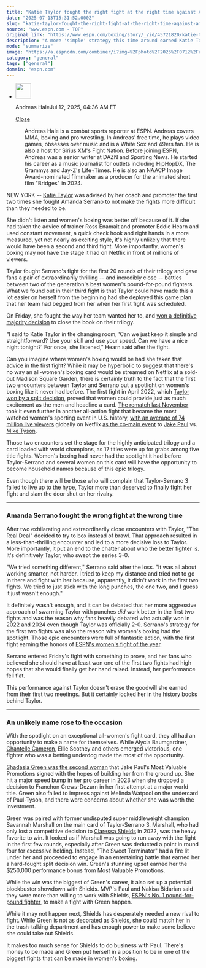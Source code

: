 ```yaml
---
title: "Katie Taylor fought the right fight at the right time against Amanda Serrano"
date: "2025-07-13T15:31:52.000Z"
slug: "katie-taylor-fought-the-right-fight-at-the-right-time-against-amanda-serrano"
source: "www.espn.com - TOP"
original_link: "https://www.espn.com/boxing/story/_/id/45721820/katie-taylor-fought-right-boxing-fight-right-amanda-serrano"
description: "A more 'simple' strategy this time around earned Katie Taylor a third victory over Amanda Serrano."
mode: "summarize"
image: "https://a.espncdn.com/combiner/i?img=%2Fphoto%2F2025%2F0712%2Fr1517994_1296x729_16%2D9.jpg"
category: "general"
tags: ["general"]
domain: "espn.com"
---
```

<div id="readability-page-1" class="page"><div><div><ul><li><p><img src="https://a.espncdn.com/combiner/i?img=/i/columnists/full/hale_andreas.png&amp;h=80&amp;w=80&amp;scale=crop" alt="" width="40" height="40"></p><p>Andreas Hale<span>Jul 12, 2025, 04:36 AM ET</span></p><div><p><a href="#">Close</a></p><ul>Andreas Hale is a combat sports reporter at ESPN. Andreas covers MMA, boxing and pro wrestling. In Andreas' free time, he plays video games, obsesses over music and is a White Sox and 49ers fan. He is also a host for Sirius XM's Fight Nation. Before joining ESPN, Andreas was a senior writer at DAZN and Sporting News. He started his career as a music journalist for outlets including HipHopDX, The Grammys and Jay-Z's Life+Times. He is also an NAACP Image Award-nominated filmmaker as a producer for the animated short film "Bridges" in 2024.</ul></div></li></ul></div><p>NEW YORK -- <a href="https://www.espn.com/boxing/story/_/id/38461423/katie-taylor-biography-boxing-record-fights-more">Katie Taylor</a> was advised by her coach and promoter the first two times she fought Amanda Serrano to not make the fights more difficult than they needed to be.</p><p>She didn't listen and women's boxing was better off because of it. If she had taken the advice of trainer Ross Enamait and promoter Eddie Hearn and used constant movement, a quick check hook and right hands in a more measured, yet not nearly as exciting style, it's highly unlikely that there would have been a second and third fight. More importantly, women's boxing may not have the stage it had on Netflix in front of millions of viewers.</p><p>Taylor fought Serrano's fight for the first 20 rounds of their trilogy and gave fans a pair of extraordinarily thrilling -- and incredibly close -- battles between two of the generation's best women's pound-for-pound fighters. What we found out in their third fight is that Taylor could have made this a lot easier on herself from the beginning had she deployed this game plan that her team had begged from her when her first fight was scheduled.</p><p>On Friday, she fought the way her team wanted her to, and <a href="https://www.espn.com/boxing/story/_/id/45721455/katie-taylor-def-amanda-serrano-keeps-super-lightweight-title">won a definitive majority decision</a> to close the book on their trilogy.</p><p>"I said to Katie Taylor in the changing room, 'Can we just keep it simple and straightforward? Use your skill and use your speed. Can we have a nice night tonight?' For once, she listened," Hearn said after the fight.</p><p>Can you imagine where women's boxing would be had she taken that advice in the first fight? While it may be hyperbolic to suggest that there's no way an all-women's boxing card would be streamed on Netflix at a sold-out Madison Square Garden, there is certainly truth to the fact that the first two encounters between Taylor and Serrano put a spotlight on women's boxing like it never had before. The first fight in April 2022, which <a href="https://www.espn.com/boxing/story/_/id/33835408/katie-taylor-edges-amanda-serrano-split-decision-retain-undisputed-title">Taylor won by a split decision</a>, proved that women could provide just as much excitement as the men and headline a card. <a href="https://www.espn.com/boxing/story/_/id/42417518/katie-taylor-edges-amanda-serrano-controversial-decision">The rematch last November</a> took it even further in another all-action fight that became the most watched women's sporting event in U.S. history, <a href="https://www.espn.com/boxing/story/_/id/42294361/katie-taylor-amanda-serrano-getting-paid-the-rest-women-boxing">with an average of 74 million live viewers</a> globally on Netflix <a href="https://www.espn.com/boxing/story/_/id/42352328/mike-tyson-vs-jake-paul-live-boxing-updates-results-analysis">as the co-main event</a> to <a href="https://www.espn.com/boxing/story/_/id/38041591/jake-problem-child-paul-biography-record-fights-more">Jake Paul</a> vs. <a href="https://www.espn.com/boxing/story/_/id/39717002/mike-tyson-biography-boxing-record-fights-more">Mike Tyson</a>.</p><p>Those two encounters set the stage for the highly anticipated trilogy and a card loaded with world champions, as 17 titles were up for grabs among five title fights. Women's boxing had never had the spotlight it had before Taylor-Serrano and several women on this card will have the opportunity to become household names because of this epic trilogy.</p><p>Even though there will be those who will complain that Taylor-Serrano 3 failed to live up to the hype, Taylor more than deserved to finally fight her fight and slam the door shut on her rivalry.</p><hr><h3>Amanda Serrano fought the wrong fight at the wrong time</h3><p>After two exhilarating and extraordinarily close encounters with Taylor, "The Real Deal" decided to try to box instead of brawl. That approach resulted in a less-than-thrilling encounter and led to a more decisive loss to Taylor. More importantly, it put an end to the chatter about who the better fighter is. It's definitively Taylor, who swept the series 3-0.</p><p>"We tried something different," Serrano said after the loss. "It was all about working smarter, not harder. I tried to keep my distance and tried not to go in there and fight with her because, apparently, it didn't work in the first two fights. We tried to just stick with the long punches, the one two, and I guess it just wasn't enough."</p><p>It definitely wasn't enough, and it can be debated that her more aggressive approach of swarming Taylor with punches <i>did</i> work better in the first two fights and was the reason why fans heavily debated who actually won in 2022 and 2024 even though Taylor was officially 2-0. Serrano's strategy for the first two fights was also the reason why women's boxing had the spotlight. Those epic encounters were full of fantastic action, with the first fight earning the honors of <a href="https://www.espn.com/boxing/story/_/id/35204488/boxing-best-2022-knockouts-fights-fighters-year">ESPN's women's fight of the year</a>.</p><p>Serrano entered Friday's fight with something to prove, and her fans who believed she should have at least won one of the first two fights had high hopes that she would finally get her hand raised. Instead, her performance fell flat.</p><p>This performance against Taylor doesn't erase the goodwill she earned from their first two meetings. But it certainly locked her in the history books behind Taylor.</p><hr><h3>An unlikely name rose to the occasion</h3><p>With the spotlight on an exceptional all-women's fight card, they all had an opportunity to make a name for themselves. While Alycia Baumgardner, <a href="https://www.espn.com/boxing/story/_/id/38462060/chantelle-cameron-biography-boxing-record-fights-more">Chantelle Cameron</a>, Ellie Scotney and others emerged victorious, one fighter who was a betting underdog made the most of the opportunity.</p><p><a href="https://www.espn.com/boxing/story/_/id/35522496/shadasia-green-signs-jake-paul-promotional-group">Shadasia Green was the second woman</a> that Jake Paul's Most Valuable Promotions signed with the hopes of building her from the ground up. She hit a major speed bump in her pro career in 2023 when she dropped a decision to Franchon Crews-Dezurn in her first attempt at a major world title. Green also failed to impress against Melinda Watpool on the undercard of Paul-Tyson, and there were concerns about whether she was worth the investment.</p><p>Green was paired with former undisputed super middleweight champion Savannah Marshall on the main card of Taylor-Serrano 3. Marshall, who had only lost a competitive decision to <a href="https://www.espn.com/boxing/story/_/id/38448283/claressa-shields-biography-boxing-record-fights-more">Claressa Shields</a> in 2022, was the heavy favorite to win. It looked as if Marshall was going to run away with the fight in the first few rounds, especially after Green was deducted a point in round four for excessive holding. Instead, "The Sweet Terminator" had a fire lit under her and proceeded to engage in an entertaining battle that earned her a hard-fought split decision win. Green's stunning upset earned her the $250,000 performance bonus from Most Valuable Promotions.</p><p>While the win was the biggest of Green's career, it also set up a potential blockbuster showdown with Shields. MVP's Paul and Nakisa Bidarian said they were more than willing to work with Shields, <a href="https://www.espn.com/boxing/story/_/id/44489336/women-boxing-pound-pound-rankings-mikaela-mayer-moves-lauren-price-makes-top-10-debut">ESPN's No. 1 pound-for-pound fighter</a>, to make a fight with Green happen.</p><p>While it may not happen next, Shields has desperately needed a new rival to fight. While Green is not as decorated as Shields, she could match her in the trash-talking department and has enough power to make some believe she could take out Shields.</p><p>It makes too much sense for Shields to do business with Paul. There's money to be made and Green put herself in a position to be in one of the biggest fights that can be made in women's boxing.</p>
</div></div>